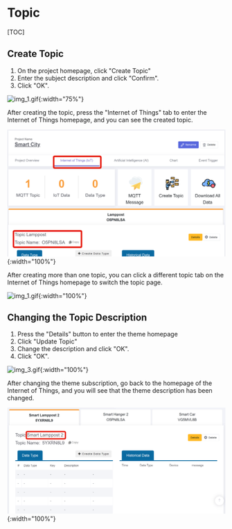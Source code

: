 # Topic
[TOC]
## Create Topic
1. On the project homepage, click "Create Topic"
2. Enter the subject description and click "Confirm".
3. Click "OK".

![img_1.gif](img/img_1.gif){:width="75%"}

After creating the topic, press the "Internet of Things" tab to enter the Internet of Things homepage, and you can see the created topic.

![img_2.png](img/img_2.png){:width="100%"}

After creating more than one topic, you can click a different topic tab on the Internet of Things homepage to switch the topic page.

![img_1.gif](img/img_5.gif){:width="100%"}

## Changing the Topic Description
1. Press the "Details" button to enter the theme homepage
2. Click "Update Topic"
3. Change the description and click "OK".
4. Click "OK".

![img_3.gif](img/img_3.gif){:width="100%"}

After changing the theme subscription, go back to the homepage of the Internet of Things, and you will see that the theme description has been changed.

![img_4.png](img/img_4.png){:width="100%"}